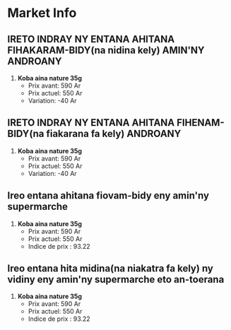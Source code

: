 # Market Info

## IRETO INDRAY NY ENTANA AHITANA FIHAKARAM-BIDY(na nidina kely) AMIN'NY ANDROANY

1. **Koba aina nature 35g**
   - Prix avant: 590 Ar
   - Prix actuel: 550 Ar
   - Variation: -40 Ar

## IRETO INDRAY NY ENTANA AHITANA FIHENAM-BIDY(na fiakarana fa kely) ANDROANY

1. **Koba aina nature 35g**
   - Prix avant: 590 Ar
   - Prix actuel: 550 Ar
   - Variation: -40 Ar

## Ireo entana ahitana fiovam-bidy eny amin'ny supermarche

1. **Koba aina nature 35g**
   - Prix avant: 590 Ar
   - Prix actuel: 550 Ar
   - Indice de prix : 93.22

## Ireo entana hita midina(na niakatra fa kely) ny vidiny eny amin'ny supermarche eto an-toerana

1. **Koba aina nature 35g**
   - Prix avant: 590 Ar
   - Prix actuel: 550 Ar
   - Indice de prix : 93.22

